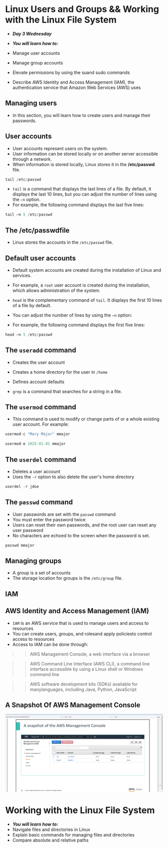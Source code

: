 # Linux Users and Groups && Working with the Linux File System
- ***Day 3 Wednesday***

- ***You will learn how to:***
- Manage user accounts
- Manage group accounts
- Elevate permissions by using the suand sudo commands
- Describe AWS Identity and Access Management (IAM), the authentication service that Amazon Web Services (AWS) uses

## Managing users
- In this section, you will learn how to create users and manage their passwords.

## User accounts
- User accounts represent users on the system.
- User information can be stored locally or on another server accessible through a network.
- When information is stored locally, Linux stores it in the **/etc/passwd** file.

```javascript
tail /etc/passwd
```

- `tail` is a command that displays the last lines of a file. By default, it displays the last 10 lines, but you can adjust the number of lines using the `–n` option.
- For example, the following command displays the last five lines:

```javascript
tail –n 5 /etc/passwd
```

## The /etc/passwdfile
- Linux stores the accounts in the `/etc/passwd` file.

## Default user accounts
- Default system accounts are created during the installation of Linux and services.
- For example, a `root` user account is created during the installation, which allows administration of the system.

- `head` is the complementary command of `tail`. It displays the first 10 lines of a file by default.
- You can adjust the number of lines by using the `–n` option:
- For example, the following command displays the first five lines: 

```javascript
head –n 5 /etc/passwd
```

## The `useradd` command
- Creates the user account
- Creates a home directory for the user in `/home`
- Defines account defaults

- `grep` is a command that searches for a string in a file.

## The `usermod` command
- This command is used to modify or change parts of or a whole existing user account. For example:

```javascript
usermod-c "Mary Major" mmajor
```

```javascript
usermod-e 2025-01-01 mmajor
```

## The `userdel` command
- Deletes a user account
- Uses the `-r` option to also delete the user's home directory

```javascript
userdel -r jdoe
```

## The `passwd` command
- User passwords are set with the `passwd` command
- You must enter the password twice
- Users can reset their own passwords, and the root user can reset any user password
- No characters are echoed to the screen when the password is set.

```javascript
passwd mmajor
```

## Managing groups
- A group is a set of accounts
- The storage location for groups is the `/etc/group` file.

## IAM
## AWS Identity and Access Management (IAM)
- `IAM` is an AWS service that is used to manage users and access to resources
- You can create users, groups, and rolesand apply policiesto control access to resources
- Access to IAM can be done through:

>> AWS Management Console, a web interface via a browser

>> AWS Command Line Interface (AWS CLI), a command line interface accessible by using a Linux shell or Windows command line

>> AWS software development kits (SDKs) available for manylanguages, including Java, Python, JavaScript

## A Snapshot Of AWS Management Console
![AWS Management Console](<Images/aws m console.png>)


# Working with the Linux File System
- ***You will learn how to:***
- Navigate files and directories in Linux
- Explain basic commands for managing files and directories
- Compare absolute and relative paths
